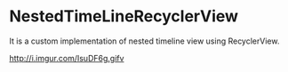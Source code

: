 # NestedTimeLineRecyclerView
It is a custom implementation of nested timeline view using RecyclerView.

http://i.imgur.com/IsuDF6g.gifv
